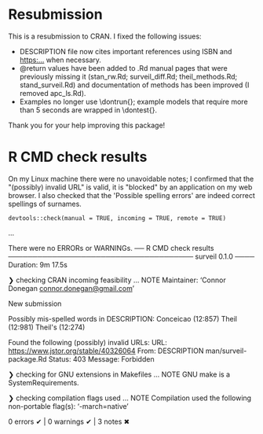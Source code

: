 # Resubmission

This is a resubmission to CRAN. I fixed the following issues:

 * DESCRIPTION file now cites important references using ISBN and <https:...> when necessary.
 * @return values have been added to .Rd manual pages that were previously missing it (stan_rw.Rd; surveil_diff.Rd; theil_methods.Rd; stand_surveil.Rd) and documentation of methods has been improved (I removed apc_ls.Rd).
 * Examples no longer use \dontrun{}; example models that require more than 5 seconds are wrapped in \dontest{}.

Thank you for your help improving this package!

# R CMD check results

On my Linux machine there were no unavoidable notes; I confirmed that the "(possibly) invalid URL" is valid, it is "blocked" by an application on my web browser. I also checked that the 'Possible spelling errors' are indeed correct spellings of surnames.


`devtools::check(manual = TRUE, incoming = TRUE, remote = TRUE)`

...

There were no ERRORs or WARNINGs.
── R CMD check results ────────────────────────────────────── surveil 0.1.0 ────
Duration: 9m 17.5s

❯ checking CRAN incoming feasibility ... NOTE
  Maintainer: ‘Connor Donegan <connor.donegan@gmail.com>’
  
  New submission
  
  Possibly mis-spelled words in DESCRIPTION:
    Conceicao (12:857)
    Theil (12:981)
    Theil's (12:274)
  
  Found the following (possibly) invalid URLs:
    URL: https://www.jstor.org/stable/40326064
      From: DESCRIPTION
            man/surveil-package.Rd
      Status: 403
      Message: Forbidden

❯ checking for GNU extensions in Makefiles ... NOTE
  GNU make is a SystemRequirements.

❯ checking compilation flags used ... NOTE
  Compilation used the following non-portable flag(s):
    ‘-march=native’

0 errors ✔ | 0 warnings ✔ | 3 notes ✖
